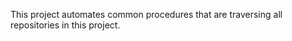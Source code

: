 
This project automates common procedures that are traversing all repositories 
in this project.



[modeline]: # ( vim: set fo+=wa spell:)
